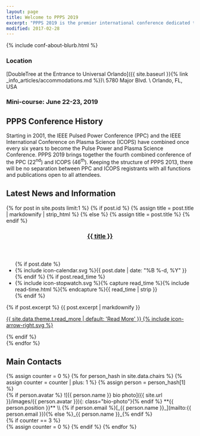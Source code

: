 ```yaml
---
layout: page
title: Welcome to PPPS 2019
excerpt: "PPPS 2019 is the premier international conference dedicated to pulsed power and plasma science."
modified: 2017-02-28
---
```

 
{% include conf-about-blurb.html %}

### Location

[DoubleTree at the Entrance to Universal Orlando]({{ site.baseurl }}{% link _info_articles/accommodations.md %})\\
5780 Major Blvd. \\
Orlando, FL, USA

### Mini-course: June 22-23, 2019

<div class="gallery-ender"></div>

## PPPS Conference History

Starting in 2001, the IEEE Pulsed Power Conference (PPC) and the IEEE International Conference on Plasma Science (ICOPS) have combined once every six years to become the Pulse Power and Plasma Science Conference. PPPS 2019 brings together the fourth combined conference of the PPC (22<sup>nd</sup>) and ICOPS (46<sup>th</sup>).  Keeping the structure of PPPS 2013, there will be no separation between PPC and ICOPS registrants with all functions and publications open to all attendees.


## Latest News and Information

{% for post in site.posts limit:1 %}
{% if post.id %}
  {% assign title = post.title | markdownify | strip_html %}
{% else %}
  {% assign title = post.title %}
{% endif %}

<div class="entries">
<article class="entry">
  <header class="entry-header">
    <h3 class="entry-title">
      <a href="{{ post.url | relative_url }}" rel="bookmark">{{ title }}</a>
    </h3>
  </header>
  <footer class="entry-meta">
    <ul>
    {% if post.date %}
      <li><span class="icon">{% include icon-calendar.svg %}</span><time class="entry-time" datetime="{{ post.date | date_to_xmlschema }}">{{ post.date | date: "%B %-d, %Y" }}</time></li>
    {% endif %}
    {% if post.read_time %}
      <li><span class="icon">{% include icon-stopwatch.svg %}</span>{% capture read_time %}{% include read-time.html %}{% endcapture %}{{ read_time | strip }}</li>
    {% endif %}
    </ul>
  </footer>
  <div class="entry-excerpt">
    {% if post.excerpt %}
      {{ post.excerpt | markdownify }}
      <p><a href="{{ post.url | relative_url }}" class="more-link">{{ site.data.theme.t.read_more | default: 'Read More' }} <span class="icon icon--arrow-right">{% include icon-arrow-right.svg %}</span></a></p>
    {% endif %}
  </div>
</article>
</div>
{% endfor %}



## Main Contacts

<div class="gallery">
{% assign counter = 0 %}
{% for person_hash in site.data.chairs %}
{% assign counter = counter | plus: 1 %}
{% assign person = person_hash[1] %}
<div markdown="1" class="item">
{% if person.avatar %} ![{{ person.name }} bio photo]({{ site.url }}/images/{{ person.avatar }}){: class="bio-photo"}{% endif %}
**{{ person.position }}**  \\
{% if person.email %}[_{{ person.name }}_](mailto:{{ person.email }}){% else %}_{{ person.name }}_{% endif %}
</div>
{% if counter == 3 %}
<div class="gallery-ender"></div>
{% assign counter = 0 %}
{% endif %}
{% endfor %}
<div class="gallery-ender"></div>




